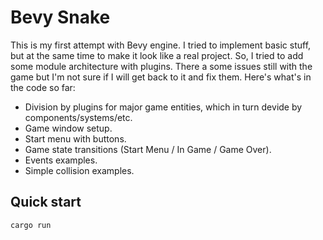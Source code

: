 # Bevy Snake

This is my first attempt with Bevy engine. I tried to implement basic stuff, but at the same time to make it look like a real project. So, I tried to add some 
module architecture with plugins. There a some issues still with the game but I'm not sure if I will get back to it and fix them. Here's what's in the code so far:
- Division by plugins for major game entities, which in turn devide by components/systems/etc.
- Game window setup.
- Start menu with buttons.
- Game state transitions (Start Menu / In Game / Game Over).
- Events examples.
- Simple collision examples.

## Quick start
```bash
cargo run
```
